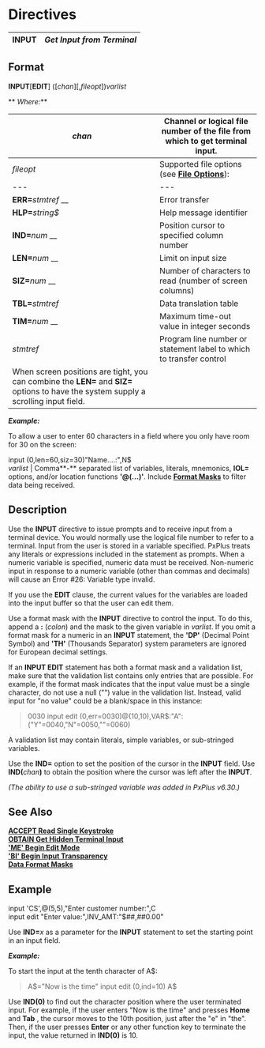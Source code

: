 # Directives   
  
**INPUT** |  **_Get Input from Terminal_**  
---|---  
  
##  Format

**INPUT**[**EDIT**] ([_chan_][,_fileopt_])_varlist_  
  
** _Where:_**

_chan_ |  Channel or logical file number of the file from which to get terminal input.  
---|---  
_fileopt_ |  Supported file options (see **[File Options](../appendix/input~output_and_control_options.htm#Mark1)**): |  **BSY=**_stmtref_ __ |  Traps Error #0: Input timeout  
---|---  
**ERR=**_stmtref_ __ |  Error transfer  
**HLP=**_string$_ |  Help message identifier  
**IND=**_num_ __ |  Position cursor to specified column number  
**LEN=**_num_ __ |  Limit on input size  
**SIZ=**_num_ __ |  Number of characters to read (number of screen columns)  
**TBL=**_stmtref_ |  Data translation table  
**TIM=**_num_ __ |  Maximum time-out value in integer seconds  
_stmtref_ |  Program line number or statement label to which to transfer control  
|  When screen positions are tight, you can combine the **LEN=** and **SIZ=** options to have the system supply a scrolling input field.  
  
**_Example:_**  
  
To allow a user to enter 60 characters in a field where you only have room for 30 on the screen:  
  
input (0,len=60,siz=30)"Name....:",N$  
_varlist_ |  Comma**-** separated list of variables, literals, mnemonics, **IOL=** options, and/or location functions **'@(...)'**. Include **[Format Masks](../appendix/data_format_masks.md)** to filter data being received.  
  
##  Description

Use the **INPUT** directive to issue prompts and to receive input from a terminal device. You would normally use the logical file number to refer to a terminal. Input from the user is stored in a variable specified. PxPlus treats any literals or expressions included in the statement as prompts. When a numeric variable is specified, numeric data must be received. Non-numeric input in response to a numeric variable (other than commas and decimals) will cause an Error #26: Variable type invalid.

If you use the **EDIT** clause, the current values for the variables are loaded into the input buffer so that the user can edit them.

Use a format mask with the **INPUT** directive to control the input. To do this, append a **:** (_colon_) and the mask to the given variable in _varlist_. If you omit a format mask for a numeric in an **INPUT** statement, the **'DP'** (Decimal Point Symbol) and **'TH'** (Thousands Separator) system parameters are ignored for European decimal settings.

If an **INPUT EDIT** statement has both a format mask and a validation list, make sure that the validation list contains only entries that are possible. For example, if the format mask indicates that the input value must be a single character, do not use a null ("") value in the validation list. Instead, valid input for "no value" could be a blank/space in this instance:

> 0030 input edit (0,err=0030)@(10,10),VAR$:"A":("Y"=0040,"N"=0050,""=0060)

A validation list may contain literals, simple variables, or sub-stringed variables.

Use the **IND=** option to set the position of the cursor in the **INPUT** field. Use **IND(**_chan_**)** to obtain the position where the cursor was left after the **INPUT**.

_(The ability to use a sub-stringed variable was added in PxPlus v6.30.)_

##  See Also

[**ACCEPT Read Single Keystroke**](accept.md)  
[**OBTAIN Get Hidden Terminal Input**](obtain.md)  
[**'ME' Begin Edit Mode**](../mnemonics/me.md)  
[**'BI' Begin Input Transparency**](../mnemonics/bi.md)  
[**Data Format Masks**](../appendix/data_format_masks.md)

##  Example

input 'CS',@(5,5),"Enter customer number:",C  
input edit "Enter value:",INV_AMT:"$##,##0.00"

Use **IND=**_x_ as a parameter for the **INPUT** statement to set the starting point in an input field.

**_Example:_**

To start the input at the tenth character of A$:

> A$="Now is the time"  
>  input edit (0,ind=10) A$

Use **IND(0)** to find out the character position where the user terminated input. For example, if the user enters "Now is the time" and presses **Home** and **Tab** , the cursor moves to the 10th position, just after the "e" in "the". Then, if the user presses **Enter** or any other function key to terminate the input, the value returned in **IND(0)** is 10.
